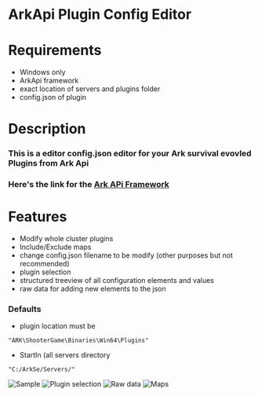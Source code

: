 # ArkApi Plugin Config Editor

# Requirements
- Windows only
- ArkApi framework 
- exact location of servers and plugins folder
- config.json of plugin

# Description
### This is a editor config.json editor for your Ark survival evovled Plugins from Ark Api
### Here's the link for the [Ark APi Framework](https://gameservershub.com/forums/resources/ark-server-api.12/)

# Features
- Modify whole cluster plugins
- Include/Exclude maps
- change config.json filename to be modify (other purposes but not recommended)
- plugin selection
- structured treeview of all configuration elements and values
- raw data for adding new elements to the json

### Defaults
- plugin location must be
```
"ARK\ShooterGame\Binaries\Win64\Plugins"
```
- StartIn (all servers directory
```
"C:/ArkSe/Servers/"
```
![Sample](https://github.com/Mark-Oasan/ArkApiPluginConfigEditor/tree/master/ss/ss1.png?raw=true)
![Plugin selection](https://github.com/Mark-Oasan/ArkApiPluginConfigEditor/tree/master/ss/ss2.png?raw=true)
![Raw data](https://github.com/Mark-Oasan/ArkApiPluginConfigEditor/tree/master/ss/ss3.png?raw=true)
![Maps](https://github.com/Mark-Oasan/ArkApiPluginConfigEditor/tree/master/ss/ss4.png?raw=true)
